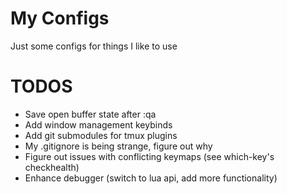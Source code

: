 # My Configs
Just some configs for things I like to use

# TODOS
- Save open buffer state after :qa
- Add window management keybinds
- Add git submodules for tmux plugins
- My .gitignore is being strange, figure out why
- Figure out issues with conflicting keymaps (see which-key's checkhealth)
- Enhance debugger (switch to lua api, add more functionality)
